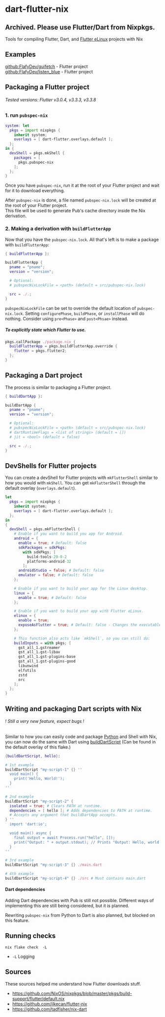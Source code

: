 # dart-flutter-nix

## Archived. Please use Flutter/Dart from Nixpkgs.


Tools for compiling Flutter, Dart, and [Flutter eLinux](https://github.com/sony/flutter-embedded-linux) projects with Nix

## Examples
[github:FlafyDev/guifetch](https://github.com/FlafyDev/guifetch) - Flutter project  
[github:FlafyDev/listen_blue](https://github.com/FlafyDev/listen_blue) - Flutter project  

## Packaging a Flutter project
###### Tested versions: Flutter v3.0.4, v3.3.3, v3.3.8
### 1. run `pubspec-nix`
```nix
system: let
  pkgs = import nixpkgs {
    inherit system;
    overlays = [ dart-flutter.overlays.default ];
  }; 
in {
  devShell = pkgs.mkShell {
    packages = [
      pkgs.pubspec-nix
    ];
  };
}
```

Once you have `pubspec-nix`, run it at the root of your Flutter project and wait for it to download everything.  

After `pubspec-nix` is done, a file named `pubspec-nix.lock` will be created at the root of your Flutter project.  
This file will be used to generate Pub's cache directory inside the Nix derivation.

### 2. Making a derivation with `buildFlutterApp`
Now that you have the `pubspec-nix.lock`. All that's left is to make a package with `buildFlutterApp`:
```nix
{ buildFlutterApp }:

buildFlutterApp {
  pname = "pname";
  version = "version";

  # Optional: 
  # pubspecNixLockFile = <path> (default = src/pubspec-nix.lock)

  src = ./.;
}
```
`pubspecNixLockFile` can be set to override the default location of `pubspec-nix.lock`.
Setting `configurePhase`, `buildPhase`, or `installPhase` will do nothing. Consider using `pre<Phase>` and `post<Phsae>` instead.

##### To explicitly state which Flutter to use.
```nix
pkgs.callPackage ./package.nix {
  buildFlutterApp = pkgs.buildFlutterApp.override {
    flutter = pkgs.flutter2;
  };
}
```


## Packaging a Dart project
The process is similar to packaging a Flutter project.
```nix
{ buildDartApp }:

buildDartApp {
  pname = "pname";
  version = "version";

  # Optional: 
  # pubspecNixLockFile = <path> (default = src/pubspec-nix.lock)
  # dartRuntimeFlags = <list of strings> (default = []) 
  # jit = <bool> (default = false)

  src = ./.;
}
```

## DevShells for Flutter projects
You can create a devShell for Flutter projects with `mkFlutterShell` similar to how you would with `mkShell`.
You can get `mkFlutterShell` through the default overlay (`overlays.default`).

```nix
let
  pkgs = import nixpkgs {
    inherit system;
    overlays = [ dart-flutter.overlays.default ];
  };
in
{
  devShell = pkgs.mkFlutterShell {
    # Enable if you want to build you app for Android.
    android = {
      enable = true; # Default: false
      sdkPackages = sdkPkgs:
        with sdkPkgs; [
          build-tools-29-0-2
          platforms-android-32
        ];
      androidStudio = false; # Default: false
      emulator = false; # Default: false
    };

    # Enable if you want to build your app for the Linux desktop.
    linux = {
      enable = true; # Default: false
    };

    # Enable if you want to build your app with Flutter eLinux.
    elinux = {
      enable = true;
      exposeAsFlutter = true; # Default: false - Changes the executable's name from "flutter-elinux" to "flutter"
    };

    # This function also acts like `mkShell`, so you can still do:
    buildInputs = with pkgs; [
      gst_all_1.gstreamer
      gst_all_1.gst-libav
      gst_all_1.gst-plugins-base
      gst_all_1.gst-plugins-good
      libunwind
      elfutils
      zstd
      orc
    ];
  };
}
```

## Writing and packaging Dart scripts with Nix
###### ! Still a very new feature, expect bugs !

Similar to how you can easily code and package [Python](https://github.com/FlafyDev/dart-flutter-nix/blob/main/pubspec-nix/default.nix) and Shell with Nix,
you can now do the same with Dart using [buildDartScript](https://github.com/FlafyDev/dart-flutter-nix/blob/main/utils/build-dart-script.nix) (Can be found in the default overlay of this flake.)

```nix
{buildDartScript, hello}:

# 1st example
buildDartScript "my-script-1" {} ''
  void main() {
    print('Hello, World!');
  }
''

# 2nd example
buildDartScript "my-script-2" {
  isolated = true; # Clears PATH at runtime.
  dependencies = [ hello ]; # Adds dependencies to PATH at runtime.
  # Accepts any argument that buildDartApp accepts.
} ''
  import 'dart:io';

  void main() async {
    final output = await Process.run("hello", []);
    print("Output: " + output.stdout); // Prints "Output: Hello, world!"
  }
''

# 3rd example
buildDartScript "my-script-3" {} ./main.dart

# 4th example
buildDartScript "my-script-4" {} ./src # Must contains main.dart
```

#### Dart dependencies
Adding Dart dependencies with Pub is still not possible. Different ways of implementing this are still being considered, but it is planned.

Rewriting `pubspec-nix` from Python to Dart is also planned, but blocked on this feature.


## Running checks
```console
nix flake check  -L 
```

- `-L` Logging

## Sources
These sources helped me understand how Flutter downloads stuff.
- https://github.com/NixOS/nixpkgs/blob/master/pkgs/build-support/flutter/default.nix
- https://github.com/ilkecan/flutter-nix
- https://github.com/tadfisher/nix-dart
